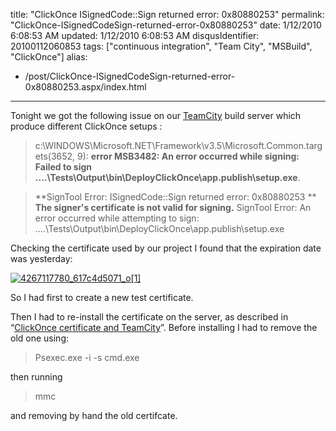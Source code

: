 title: "ClickOnce ISignedCode::Sign returned error: 0x80880253"
permalink: "ClickOnce-ISignedCodeSign-returned-error-0x80880253"
date: 1/12/2010 6:08:53 AM
updated: 1/12/2010 6:08:53 AM
disqusIdentifier: 20100112060853
tags: ["continuous integration", "Team City", "MSBuild", "ClickOnce"]
alias:
 - /post/ClickOnce-ISignedCodeSign-returned-error-0x80880253.aspx/index.html
---
Tonight we got the following issue on our [TeamCity](http://www.jetbrains.com/teamcity/index.html) build server which produce different ClickOnce setups :

> c:\WINDOWS\Microsoft.NET\Framework\v3.5\Microsoft.Common.targets(3652, 9): **error MSB3482: An error occurred while signing: Failed to sign ..\..\Tests\Output\bin\DeployClickOnce\app.publish\setup.exe**. 
<!-- more -->
> **SignTool Error: ISignedCode::Sign returned error: 0x80880253
> **    **The signer's certificate is not valid for signing.**
> SignTool Error: An error occurred while attempting to sign: ..\..\Tests\Output\bin\DeployClickOnce\app.publish\setup.exe

Checking the certificate used by our project I found that the expiration date was yesterday:

[![4267117780_617c4d5071_o[1]](http://weblogs.asp.net/blogs/lkempe/4267117780_617c4d5071_o1_thumb_74625FDD.png "4267117780_617c4d5071_o[1]")](http://weblogs.asp.net/blogs/lkempe/4267117780_617c4d5071_o1_2F2A08B4.png) 

So I had first to create a new test certificate.

Then I had to re-install the certificate on the server, as described in “[ClickOnce certificate and TeamCity](http://weblogs.asp.net/lkempe/archive/2009/11/02/clickonce-certificate-and-teamcity.aspx)”. Before installing I had to remove the old one using:

> Psexec.exe -i -s cmd.exe

then running

> mmc

and removing by hand the old certifcate.
